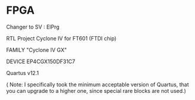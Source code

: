 # FPGA

Changer to SV : ElPrg
 
RTL Project Cyclone IV for FT601 (FTDI chip)

FAMILY "Cyclone IV GX"

DEVICE EP4CGX150DF31C7

Quartus v12.1 

( Note: I specifically took the minimum acceptable version of Quartus, 
 that you can upgrade to a higher one, since special rare blocks are not used.)
